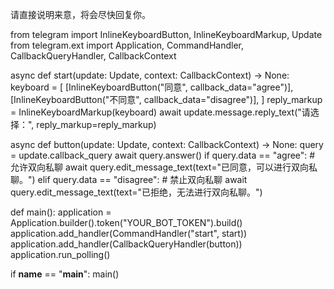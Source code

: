 请直接说明来意，将会尽快回复你。

from telegram import InlineKeyboardButton, InlineKeyboardMarkup, Update
from telegram.ext import Application, CommandHandler, CallbackQueryHandler, CallbackContext

async def start(update: Update, context: CallbackContext) -> None:
    keyboard = [
        [InlineKeyboardButton("同意", callback_data="agree")],
        [InlineKeyboardButton("不同意", callback_data="disagree")],
    ]
    reply_markup = InlineKeyboardMarkup(keyboard)
    await update.message.reply_text("请选择：", reply_markup=reply_markup)

async def button(update: Update, context: CallbackContext) -> None:
    query = update.callback_query
    await query.answer()
    if query.data == "agree":
        # 允许双向私聊
        await query.edit_message_text(text="已同意，可以进行双向私聊。")
    elif query.data == "disagree":
        # 禁止双向私聊
        await query.edit_message_text(text="已拒绝，无法进行双向私聊。")

def main():
    application = Application.builder().token("YOUR_BOT_TOKEN").build()
    application.add_handler(CommandHandler("start", start))
    application.add_handler(CallbackQueryHandler(button))
    application.run_polling()

if __name__ == "__main__":
    main()
